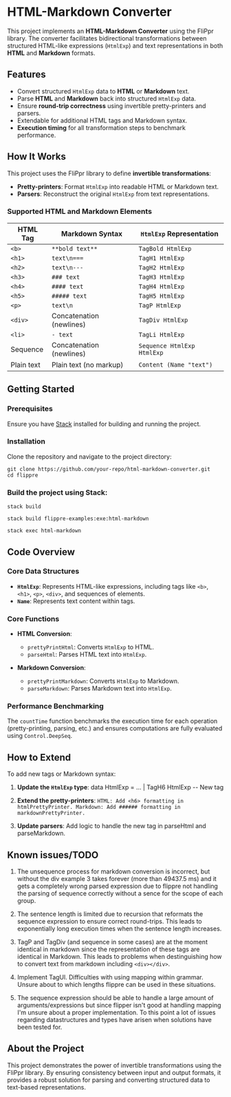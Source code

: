 # HTML-Markdown Converter

This project implements an **HTML-Markdown Converter** using the FliPpr library. The converter facilitates bidirectional transformations between structured HTML-like expressions (`HtmlExp`) and text representations in both **HTML** and **Markdown** formats.

## Features

- Convert structured `HtmlExp` data to **HTML** or **Markdown** text.
- Parse **HTML** and **Markdown** back into structured `HtmlExp` data.
- Ensure **round-trip correctness** using invertible pretty-printers and parsers.
- Extendable for additional HTML tags and Markdown syntax.
- **Execution timing** for all transformation steps to benchmark performance.

## How It Works

This project uses the FliPpr library to define **invertible transformations**:
- **Pretty-printers**: Format `HtmlExp` into readable HTML or Markdown text.
- **Parsers**: Reconstruct the original `HtmlExp` from text representations.

### Supported HTML and Markdown Elements

| **HTML Tag** | **Markdown Syntax**       | **`HtmlExp` Representation**              |
|--------------|---------------------------|-------------------------------------------|
| `<b>`        | `**bold text**`           | `TagBold HtmlExp`                         |
| `<h1>`       | `text\n===`               | `TagH1 HtmlExp`                           |
| `<h2>`       | `text\n---`               | `TagH2 HtmlExp`                           |
| `<h3>`       | `### text`                | `TagH3 HtmlExp`                           |
| `<h4>`       | `#### text`               | `TagH4 HtmlExp`                           |
| `<h5>`       | `##### text`              | `TagH5 HtmlExp`                           |
| `<p>`        | `text\n`                  | `TagP HtmlExp`                            |
| `<div>`      | Concatenation (newlines)  | `TagDiv HtmlExp`                          |
| `<li>`       | `- text`                  | `TagLi HtmlExp`                           |
| Sequence     | Concatenation (newlines)  | `Sequence HtmlExp HtmlExp`                |
| Plain text   | Plain text (no markup)    | `Content (Name "text")`                   |

## Getting Started

### Prerequisites

Ensure you have [Stack](https://docs.haskellstack.org/en/stable/README/) installed for building and running the project.

### Installation

Clone the repository and navigate to the project directory:

    git clone https://github.com/your-repo/html-markdown-converter.git
    cd flippre

### Build the project using Stack:

    stack build
    
    stack build flippre-examples:exe:html-markdown
    
    stack exec html-markdown

## Code Overview

### Core Data Structures

- **`HtmlExp`**: Represents HTML-like expressions, including tags like `<b>`, `<h1>`, `<p>`, `<div>`, and sequences of elements.
- **`Name`**: Represents text content within tags.

### Core Functions

- **HTML Conversion**:
  - `prettyPrintHtml`: Converts `HtmlExp` to HTML.
  - `parseHtml`: Parses HTML text into `HtmlExp`.
  
- **Markdown Conversion**:
  - `prettyPrintMarkdown`: Converts `HtmlExp` to Markdown.
  - `parseMarkdown`: Parses Markdown text into `HtmlExp`.

### Performance Benchmarking

The `countTime` function benchmarks the execution time for each operation (pretty-printing, parsing, etc.) and ensures computations are fully evaluated using `Control.DeepSeq`.

## How to Extend

To add new tags or Markdown syntax:

1. **Update the `HtmlExp` type**:
   data HtmlExp
     = ...
     | TagH6 HtmlExp -- New tag

2. **Extend the pretty-printers**:
    `HTML: Add <h6> formatting in htmlPrettyPrinter.
    Markdown: Add ###### formatting in markdownPrettyPrinter.`

3. **Update parsers**:
   Add logic to handle the new tag in parseHtml and parseMarkdown.

## Known issues/TODO
1. The unsequence process for markdown conversion is incorrect, but without the div example 3 takes forever (more than 49437.5 ms) and it gets a completely wrong parsed expression due to flippre not handling the parsing of sequence correctly without a sence for the scope of each group.
2. The sentence length is limited due to recursion that reformats the sequence expression to ensure correct round-trips. This leads to exponentially long execution times when the sentence length increases.

3. TagP and TagDiv (and sequence in some cases) are at the moment identical in markdown since the representation of these tags are identical in Markdown. This leads to problems when destinguishing how to convert text from markdown including `<div></div>`.

4. Implement TagUl. Difficulties with using mapping within grammar. Unsure about to which lengths flippre can be used in these situations.

5. The sequence expression should be able to handle a large amount of arguments/expressions but since flipper isn't good at handling mapping I'm unsure about a proper implementation. To this point a lot of issues regarding datastructures and types have arisen when solutions have been tested for. 



## About the Project

This project demonstrates the power of invertible transformations using the FliPpr library. By ensuring consistency between input and output formats, it provides a robust solution for parsing and converting structured data to text-based representations.
